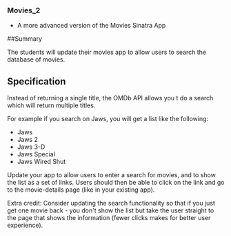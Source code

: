 ### Movies_2
* A more advanced version of the Movies Sinatra App

##Summary

The students will update their movies app to allow users to search the database of movies.


## Specification
Instead of returning a single title, the OMDb API allows you t do a search which will return multiple titles.

For example if you search on Jaws, you will get a list like the following:

* Jaws
* Jaws 2
* Jaws 3-D
* Jaws Special
* Jaws Wired Shut

Update your app to allow users to enter a search for movies, and to show the list as a set of links.
Users should then be able to click on the link and go to the movie-details page (like in your existing app).


Extra credit:
Consider updating the search functionality so that if you just get one movie back - you don't show the list but take the user straight to the page that shows the information (fewer clicks makes for better user experience).
